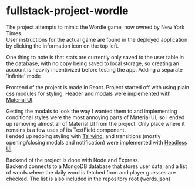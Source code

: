 # fullstack-project-wordle

The project attempts to mimic the Wordle game, now owned by New York Times.
<br>User instructions for the actual game are found in the deployed application by clicking the information icon on the top left.

One thing to note is that stats are currently only saved to the user table in the database, with no copy being saved to local storage, so creating an account is heavily incentivized before testing the app.
Adding a separate 'infinite' mode 

Frontend of the project is made in React. Project started off with using plain css modules for styling. Header and modals were implemented with [Material UI](https://mui.com/).

Getting the modals to look the way I wanted them to and implementing conditional styles were the most annoying parts of Material UI, so I ended up removing almost all of Material UI from the project. Only place where it remains is a few uses of its TextField component.
<br>I ended up redoing styling with [Tailwind](https://tailwindcss.com/), and transitions (mostly opening/closing modals and notification) were implemented with [Headless UI](https://headlessui.com/).

Backend of the project is done with Node and Express.
<br>Backend connects to a MongoDB database that stores user data, and a list of words where the daily word is fetched from and player guesses are checked. The list is also included in the repository root (words.json)
